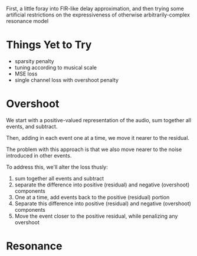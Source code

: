 First, a little foray into FIR-like delay approximation, and then trying
some artificial restrictions on the expressiveness of otherwise 
arbitrarily-complex resonance model

# Things Yet to Try
- sparsity penalty
- tuning according to musical scale
- MSE loss
- single channel loss with overshoot penalty


# Overshoot
We start with a positive-valued representation of the audio, sum together
all events, and subtract.

Then, adding in each event one at a time, we move it nearer to the residual.

The problem with this approach is that we also move nearer to the noise 
introduced in other events.

To address this, we'll alter the loss thusly:

1. sum together all events and subtract
1. separate the difference into positive (residual) and negative (overshoot) 
   components
1. One at a time, add events back to the positive (residual) portion
1. Separate this difference into positive (residual) and negative (overshoot) components
1. Move the event closer to the positive residual, while penalizing any overshoot
   

# Resonance